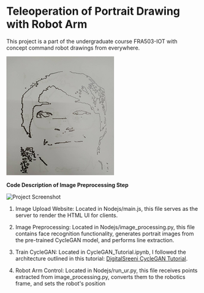 # Teleoperation of Portrait Drawing with Robot Arm

This project is a part of the undergraduate course FRA503-IOT with concept command robot drawings from everywhere.

![Project Screenshot](Nodejs/Processed_image/guildline8.png)

**Code Description of Image Preprocessing Step**

![Project Screenshot](https://suparach3.wordpress.com/wp-content/uploads/2024/01/screenshot-2024-01-15-005742.png?w=1024)

1. Image Upload Website: Located in Nodejs/main.js, this file serves as the server to render the HTML UI for clients.

2. Image Preprocessing: Located in Nodejs/image_processing.py, this file contains face recognition functionality, generates portrait images from the pre-trained CycleGAN model, and performs line extraction.

3. Train CycleGAN: Located in CycleGAN_Tutorial.ipynb, I followed the architecture outlined in this tutorial: [DigitalSreeni CycleGAN Tutorial](https://www.youtube.com/watch?v=VzIO5_R9XEM&ab_channel=DigitalSreeni).

4. Robot Arm Control: Located in Nodejs/run_ur.py, this file receives points extracted from image_processing.py, converts them to the robotics frame, and sets the robot's position
